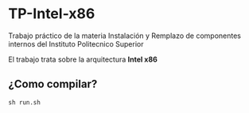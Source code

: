 # TP-Intel-x86
Trabajo práctico de la materia Instalación y Remplazo de componentes internos del Instituto Politecnico Superior

El trabajo trata sobre la arquitectura **Intel x86**

## ¿Como compilar?
    sh run.sh